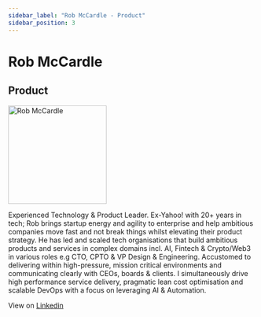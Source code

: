 ```yaml
---
sidebar_label: "Rob McCardle - Product"
sidebar_position: 3
---
```


# Rob McCardle
## Product

<img src="/img/rm.png" alt="Rob McCardle" width="200"/>

Experienced Technology & Product Leader. Ex-Yahoo! with 20+ years in tech; Rob brings startup energy and agility to enterprise and help ambitious companies move fast and not break things whilst elevating their product strategy. He has led and scaled tech organisations that build ambitious products and services in complex domains incl. AI, Fintech & Crypto/Web3 in various roles e.g CTO, CPTO & VP Design & Engineering. Accustomed to delivering within high-pressure, mission critical environments and communicating clearly with CEOs, boards & clients. I simultaneously drive high performance service delivery, pragmatic lean cost optimisation and scalable DevOps with a focus on leveraging AI & Automation.

View on [Linkedin](https://www.linkedin.com/in/robmccardle/)